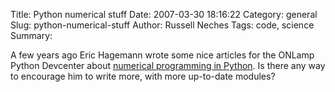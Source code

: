 Title: Python numerical stuff
Date: 2007-03-30 18:16:22
Category: general
Slug: python-numerical-stuff
Author: Russell Neches
Tags: code, science
Summary: 


A few years ago Eric Hagemann wrote some nice articles for the ONLamp
Python Devcenter about [numerical programming in
Python](http://www.onlamp.com/pub/ct/12). Is there any way to encourage
him to write more, with more up-to-date modules?
